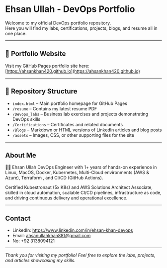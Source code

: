 # Ehsan Ullah - DevOps Portfolio

Welcome to my official DevOps portfolio repository.  
Here you will find my labs, certifications, projects, blogs, and resume all in one place.

---

## 🔗 Portfolio Website  
Visit my GitHub Pages portfolio site here:  
[https://ahsankhan420.github.io](https://ahsankhan420.github.io)

---

## 📂 Repository Structure

- `index.html` – Main portfolio homepage for GitHub Pages  
- `/resume` – Contains my latest resume PDF  
- `/Devops_labs` – Business lab exercises and projects demonstrating DevOps skills  
- `/Certifications` – Certificates and related documents  
- `/Blogs` – Markdown or HTML versions of LinkedIn articles and blog posts  
- `/assets` – Images, CSS, or other supporting files for the site

---

## About Me

👨‍💻 Ehsan Ullah
DevOps Engineer with 1+ years of hands-on experience in Linux, MacOS, Docker, Kubernetes, Multi-Cloud environments (AWS & Azure), Terraform , and CI/CD (GitHub Actions).

Certified Kubestronaut (5x K8s) and AWS Solutions Architect Associate, skilled in cloud automation, scalable CI/CD pipelines, infrastructure as code, and driving continuous delivery and operational excellence.

---

## Contact

- LinkedIn: https://www.linkedin.com/in/ehsan-khan-devops
- Email: ahsanullahkhan881@gmail.com
- No: +92 3138094121

---

*Thank you for visiting my portfolio! Feel free to explore the labs, projects, and articles showcasing my skills.*
